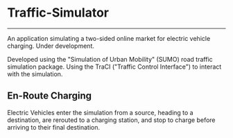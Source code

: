 # Traffic-Simulator
------------------

An application simulating a two-sided online market for electric vehicle charging.
Under development.

Developed using the "Simulation of Urban Mobility" (SUMO) road traffic simulation package.
Using the TraCI ("Traffic Control Interface") to interact with the simulation.

## En-Route Charging
Electric Vehicles enter the simulation from a source, heading to a destination, are rerouted to a charging station, and stop to charge before arriving to their final destination.
